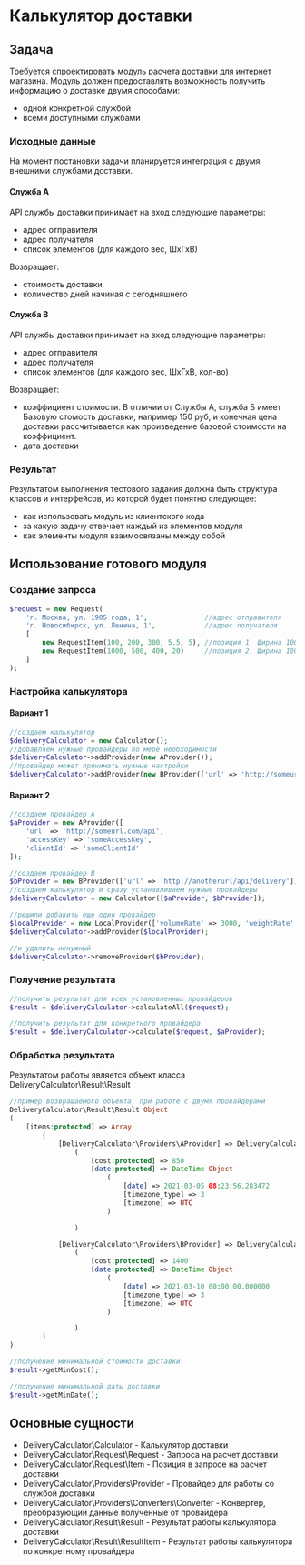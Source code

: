 # Калькулятор доставки

## Задача

Требуется спроектировать модуль расчета доставки для интернет магазина. Модуль должен предоставлять возможность получить
информацию о доставке двумя способами:

- одной конкретной службой
- всеми доступными службами

### Исходные данные

На момент постановки задачи планируется интеграция с двумя внешними службами доставки.

#### Служба А

API службы доставки принимает на вход следующие параметры:

- адрес отправителя
- адрес получателя
- список элементов (для каждого вес, ШхГхВ)

Возвращает:

- стоимость доставки
- количество дней начиная с сегодняшнего

#### Служба B

API службы доставки принимает на вход следующие параметры:

- адрес отправителя
- адрес получателя
- список элементов (для каждого вес, ШхГхВ, кол-во)

Возвращает:

- коэффициент стоимости. В отличии от Службы А, служба Б имеет Базовую стомость доставки, например 150 руб, и конечная
  цена доставки рассчитывается как произведение базовой стоимости на коэффициент.
- дата доставки

### Результат

Результатом выполнения тестового задания должна быть структура классов и интерфейсов, из которой будет понятно
следующее:

- как использовать модуль из клиентского кода
- за какую задачу отвечает каждый из элементов модуля
- как элементы модуля взаимосвязаны между собой

## Использование готового модуля

### Создание запроса
```php
$request = new Request(
    'г. Москва, ул. 1905 года, 1',              //адрес отправителя
    'г. Новосибирск, ул. Ленина, 1',            //адрес получателя
    [
        new RequestItem(100, 200, 300, 5.5, 5), //позиция 1. Ширина 100мм, Длина 200мм, Высота 300мм, Вес 5.5кг, 5 штук
        new RequestItem(1000, 500, 400, 20)     //позиция 2. Ширина 1000мм, Длина 500мм, Высота 400мм, Вес 20кг, 1 штука
    ]
);
```

### Настройка калькулятора
#### Вариант 1
```php
//создаем калькулятор
$deliveryCalculator = new Calculator();
//добавляем нужные провайдеры по мере необходимости
$deliveryCalculator->addProvider(new AProvider());
//провайдер может принимать нужные настройки
$deliveryCalculator->addProvider(new BProvider(['url' => 'http://someurl.com/api']));
```
#### Вариант 2
```php
//создаем провайдер A
$aProvider = new AProvider([
    'url' => 'http://someurl.com/api', 
    'accessKey' => 'someAccessKey', 
    'clientId' => 'someClientId'
]);

//создаем провайдер B
$bProvider = new BProvider(['url' => 'http://anotherurl/api/delivery']);
//создаем калькулятор и сразу устанавливаем нужные провайдеры
$deliveryCalculator = new Calculator([$aProvider, $bProvider]);

//решили добавить еще один провайдер
$localProvider = new LocalProvider(['volumeRate' => 3000, 'weightRate' => 10]);
$deliveryCalculator->addProvider($localProvider);

//и удалить ненужный
$deliveryCalculator->removeProvider($bProvider);

```

### Получение результата

```php
//получить результат для всех установленных провайдеров
$result = $deliveryCalculator->calculateAll($request);

//получить результат для конкретного провайдера
$result = $deliveryCalculator->calculate($request, $aProvider);
```

### Обработка результата
Результатом работы является объект класса DeliveryCalculator\Result\Result
```php
//пример возвращаемого объекта, при работе с двумя провайдерами
DeliveryCalculator\Result\Result Object
(
    [items:protected] => Array
        (
            [DeliveryCalculator\Providers\AProvider] => DeliveryCalculator\Result\ResultItem Object
                (
                    [cost:protected] => 850
                    [date:protected] => DateTime Object
                        (
                            [date] => 2021-03-05 08:23:56.283472
                            [timezone_type] => 3
                            [timezone] => UTC
                        )

                )

            [DeliveryCalculator\Providers\BProvider] => DeliveryCalculator\Result\ResultItem Object
                (
                    [cost:protected] => 1400
                    [date:protected] => DateTime Object
                        (
                            [date] => 2021-03-10 00:00:00.000000
                            [timezone_type] => 3
                            [timezone] => UTC
                        )

                )
        )
)

//получение минимальной стоимости доставки
$result->getMinCost();

//получение минимальной даты доставки
$result->getMinDate();

```

## Основные сущности
- DeliveryCalculator\Calculator - Калькулятор доставки
- DeliveryCalculator\Request\Request - Запроса на расчет доставки
- DeliveryCalculator\Request\Item - Позиция в запросе на расчет доставки
- DeliveryCalculator\Providers\Provider - Провайдер для работы со службой доставки
- DeliveryCalculator\Providers\Converters\Converter - Конвертер, преобразующий данные полученные от провайдера 
- DeliveryCalculator\Result\Result - Результат работы калькулятора доставки
- DeliveryCalculator\Result\ResultItem - Результат работы калькулятора по конкретному провайдера
